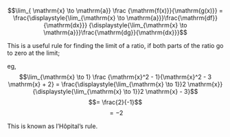 $$\lim_{ \mathrm{x} \to \mathrm{a}} \frac {\mathrm{f(x)}}{\mathrm{g(x)}} = 
\frac{\displaystyle{\lim_{\mathrm{x} \to \mathrm{a}}}\frac{\mathrm{df}}{\mathrm{dx}}}
{\displaystyle{\lim_{\mathrm{x} \to \mathrm{a}}}\frac{\mathrm{dg}}{\mathrm{dx}}}$$

This is a useful rule for finding the limit of a ratio, if both parts of
the ratio go to zero at the limit;

eg,
$$\lim_{\mathrm{x} \to 1} \frac {\mathrm{x}^2 - 1}{\mathrm{x}^2 - 3 \mathrm{x} + 2} = 
\frac{\displaystyle{\lim_{\mathrm{x} \to 1}}2 \mathrm{x}}
{\displaystyle{\lim_{\mathrm{x} \to 1}}2 \mathrm{x} - 3}$$
$$= \frac{2}{-1}$$ $$= -2$$

This is known as l’Hôpital’s rule.
